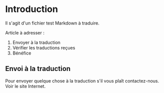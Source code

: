 # Introduction

Il s'agit d'un fichier test Markdown à traduire.

Article à adresser :

1. Envoyer à la traduction
2. Vérifier les traductions reçues
3. Bénéfice

## Envoi à la traduction

Pour envoyer quelque chose à la traduction s'il vous plaît contactez-nous.
Voir le site Internet.